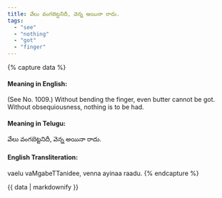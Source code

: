 ```yaml
---
title: వేలు వంగబెట్టనిదీ, వెన్న అయినా రాదు.
tags:
  - "see"
  - "nothing"
  - "got"
  - "finger"
---
```


{% capture data %}
#### Meaning in English:
(See No. 1009.)
Without bending the finger, even butter cannot be got.
Without obsequiousness, nothing is to be had.

#### Meaning in Telugu:
వేలు వంగబెట్టనిదీ, వెన్న అయినా రాదు.

#### English Transliteration:
vaelu vaMgabeTTanidee, venna ayinaa raadu.
{% endcapture %}

{{ data | markdownify }}

